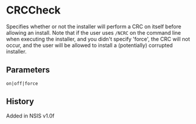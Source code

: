 # CRCCheck

Specifies whether or not the installer will perform a CRC on itself before allowing an install. Note that if the user uses `/NCRC` on the command line when executing the installer, and you didn't specify 'force', the CRC will not occur, and the user will be allowed to install a (potentially) corrupted installer.

## Parameters

    on|off|force

## History

Added in NSIS v1.0f
